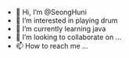 - 👋 Hi, I’m @SeongHuni
- 👀 I’m interested in playing drum
- 🌱 I’m currently learning java
- 💞️ I’m looking to collaborate on ...
- 📫 How to reach me ...

<!---
SeongHuni/SeongHuni is a ✨ special ✨ repository because its `README.md` (this file) appears on your GitHub profile.
You can click the Preview link to take a look at your changes.
--->

